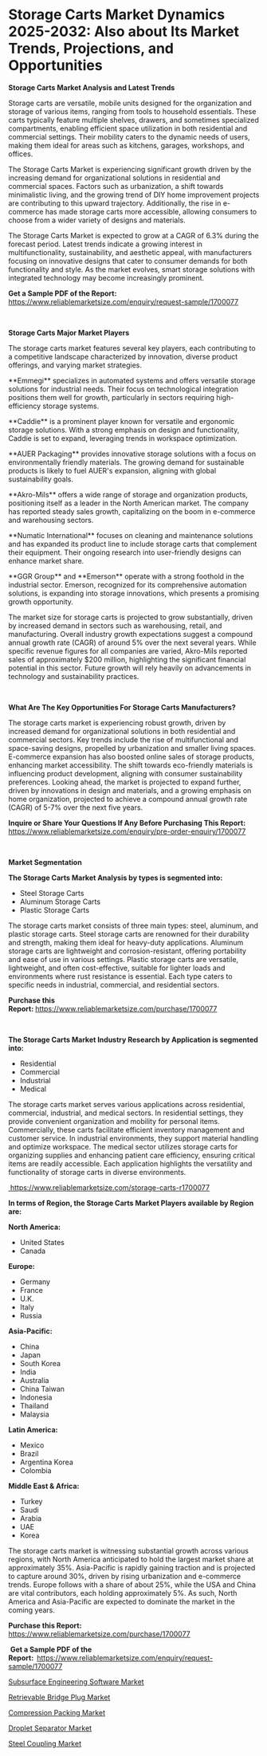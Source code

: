 <p><h1>Storage Carts Market Dynamics 2025-2032: Also about Its Market Trends, Projections, and Opportunities</h1></p><p><strong>Storage Carts Market Analysis and Latest Trends</strong></p>
<p><p>Storage carts are versatile, mobile units designed for the organization and storage of various items, ranging from tools to household essentials. These carts typically feature multiple shelves, drawers, and sometimes specialized compartments, enabling efficient space utilization in both residential and commercial settings. Their mobility caters to the dynamic needs of users, making them ideal for areas such as kitchens, garages, workshops, and offices.</p><p>The Storage Carts Market is experiencing significant growth driven by the increasing demand for organizational solutions in residential and commercial spaces. Factors such as urbanization, a shift towards minimalistic living, and the growing trend of DIY home improvement projects are contributing to this upward trajectory. Additionally, the rise in e-commerce has made storage carts more accessible, allowing consumers to choose from a wider variety of designs and materials.</p><p>The Storage Carts Market is expected to grow at a CAGR of 6.3% during the forecast period. Latest trends indicate a growing interest in multifunctionality, sustainability, and aesthetic appeal, with manufacturers focusing on innovative designs that cater to consumer demands for both functionality and style. As the market evolves, smart storage solutions with integrated technology may become increasingly prominent.</p></p>
<p><strong>Get a Sample PDF of the Report:&nbsp;</strong> <a href="https://www.reliablemarketsize.com/enquiry/request-sample/1700077?utm_campaign=2640&utm_medium=2&utm_source=Github&utm_content=ia&utm_term=27032025&utm_id=storage-carts">https://www.reliablemarketsize.com/enquiry/request-sample/1700077</a></p>
<p>&nbsp;</p>
<p><strong>Storage Carts Major Market Players</strong></p>
<p><p>The storage carts market features several key players, each contributing to a competitive landscape characterized by innovation, diverse product offerings, and varying market strategies. </p><p>**Emmegi** specializes in automated systems and offers versatile storage solutions for industrial needs. Their focus on technological integration positions them well for growth, particularly in sectors requiring high-efficiency storage systems.</p><p>**Caddie** is a prominent player known for versatile and ergonomic storage solutions. With a strong emphasis on design and functionality, Caddie is set to expand, leveraging trends in workspace optimization. </p><p>**AUER Packaging** provides innovative storage solutions with a focus on environmentally friendly materials. The growing demand for sustainable products is likely to fuel AUER's expansion, aligning with global sustainability goals.</p><p>**Akro-Mils** offers a wide range of storage and organization products, positioning itself as a leader in the North American market. The company has reported steady sales growth, capitalizing on the boom in e-commerce and warehousing sectors.</p><p>**Numatic International** focuses on cleaning and maintenance solutions and has expanded its product line to include storage carts that complement their equipment. Their ongoing research into user-friendly designs can enhance market share.</p><p>**GGR Group** and **Emerson** operate with a strong foothold in the industrial sector. Emerson, recognized for its comprehensive automation solutions, is expanding into storage innovations, which presents a promising growth opportunity.</p><p>The market size for storage carts is projected to grow substantially, driven by increased demand in sectors such as warehousing, retail, and manufacturing. Overall industry growth expectations suggest a compound annual growth rate (CAGR) of around 5% over the next several years. While specific revenue figures for all companies are varied, Akro-Mils reported sales of approximately $200 million, highlighting the significant financial potential in this sector. Future growth will rely heavily on advancements in technology and sustainability practices.</p></p>
<p>&nbsp;</p>
<p><strong>What Are The Key Opportunities For Storage Carts Manufacturers?</strong></p>
<p><p>The storage carts market is experiencing robust growth, driven by increased demand for organizational solutions in both residential and commercial sectors. Key trends include the rise of multifunctional and space-saving designs, propelled by urbanization and smaller living spaces. E-commerce expansion has also boosted online sales of storage products, enhancing market accessibility. The shift towards eco-friendly materials is influencing product development, aligning with consumer sustainability preferences. Looking ahead, the market is projected to expand further, driven by innovations in design and materials, and a growing emphasis on home organization, projected to achieve a compound annual growth rate (CAGR) of 5-7% over the next five years.</p></p>
<p><strong>Inquire or Share Your Questions If Any Before Purchasing This Report:</strong> <a href="https://www.reliablemarketsize.com/enquiry/pre-order-enquiry/1700077?utm_campaign=2640&utm_medium=2&utm_source=Github&utm_content=ia&utm_term=27032025&utm_id=storage-carts">https://www.reliablemarketsize.com/enquiry/pre-order-enquiry/1700077</a></p>
<p>&nbsp;</p>
<p><strong>Market Segmentation</strong></p>
<p><strong>The Storage Carts Market Analysis by types is segmented into:</strong></p>
<p><ul><li>Steel Storage Carts</li><li>Aluminum Storage Carts</li><li>Plastic Storage Carts</li></ul></p>
<p><p>The storage carts market consists of three main types: steel, aluminum, and plastic storage carts. Steel storage carts are renowned for their durability and strength, making them ideal for heavy-duty applications. Aluminum storage carts are lightweight and corrosion-resistant, offering portability and ease of use in various settings. Plastic storage carts are versatile, lightweight, and often cost-effective, suitable for lighter loads and environments where rust resistance is essential. Each type caters to specific needs in industrial, commercial, and residential sectors.</p></p>
<p><strong>Purchase this Report:&nbsp;</strong><a href="https://www.reliablemarketsize.com/purchase/1700077?utm_campaign=2640&utm_medium=2&utm_source=Github&utm_content=ia&utm_term=27032025&utm_id=storage-carts">https://www.reliablemarketsize.com/purchase/1700077</a></p>
<p>&nbsp;</p>
<p><strong>The Storage Carts Market Industry Research by Application is segmented into:</strong></p>
<p><ul><li>Residential</li><li>Commercial</li><li>Industrial</li><li>Medical</li></ul></p>
<p><p>The storage carts market serves various applications across residential, commercial, industrial, and medical sectors. In residential settings, they provide convenient organization and mobility for personal items. Commercially, these carts facilitate efficient inventory management and customer service. In industrial environments, they support material handling and optimize workspace. The medical sector utilizes storage carts for organizing supplies and enhancing patient care efficiency, ensuring critical items are readily accessible. Each application highlights the versatility and functionality of storage carts in diverse environments.</p></p>
<p><a href="https://www.reliablemarketsize.com/storage-carts-r1700077?utm_campaign=2640&utm_medium=2&utm_source=Github&utm_content=ia&utm_term=27032025&utm_id=storage-carts">&nbsp;https://www.reliablemarketsize.com/storage-carts-r1700077</a></p>
<p><strong>In terms of Region, the Storage Carts Market Players available by Region are:</strong></p>
<p>
    <p> <strong> North America: </strong>
        <ul>
            <li>United States</li>
            <li>Canada</li>
        </ul>
        </p> 
    <p> <strong> Europe: </strong>
        <ul>
            <li>Germany</li>
            <li>France</li>
            <li>U.K.</li>
            <li>Italy</li>
            <li>Russia</li>
        </ul>
        </p> 
    <p> <strong> Asia-Pacific: </strong>
        <ul>
            <li>China</li>
            <li>Japan</li>
            <li>South Korea</li>
            <li>India</li>
            <li>Australia</li>
            <li>China Taiwan</li>
            <li>Indonesia</li>
            <li>Thailand</li>
            <li>Malaysia</li>
        </ul>
        </p> 
    <p> <strong> Latin America: </strong>
        <ul>
            <li>Mexico</li>
            <li>Brazil</li>
            <li>Argentina Korea</li>
            <li>Colombia</li>
        </ul>
        </p> 
    <p> <strong> Middle East & Africa: </strong>
        <ul>
            <li>Turkey</li>
            <li>Saudi</li>
            <li>Arabia</li>
            <li>UAE</li>
            <li>Korea</li>
        </ul>
    </p>
    </p>
<p><p>The storage carts market is witnessing substantial growth across various regions, with North America anticipated to hold the largest market share at approximately 35%. Asia-Pacific is rapidly gaining traction and is projected to capture around 30%, driven by rising urbanization and e-commerce trends. Europe follows with a share of about 25%, while the USA and China are vital contributors, each holding approximately 5%. As such, North America and Asia-Pacific are expected to dominate the market in the coming years.</p></p>
<p><strong>Purchase this Report: </strong><a href="https://www.reliablemarketsize.com/purchase/1700077?utm_campaign=2640&utm_medium=2&utm_source=Github&utm_content=ia&utm_term=27032025&utm_id=storage-carts">https://www.reliablemarketsize.com/purchase/1700077</a></p>
<p>&nbsp;<strong>Get a Sample PDF of the Report:&nbsp;&nbsp;</strong><a href="https://www.reliablemarketsize.com/enquiry/request-sample/1700077?utm_campaign=2640&utm_medium=2&utm_source=Github&utm_content=ia&utm_term=27032025&utm_id=storage-carts">https://www.reliablemarketsize.com/enquiry/request-sample/1700077</a></p>
<p><strong></strong></p>
<p><p><a href="https://github.com/ChiragRp1/Market-Research-Report-List-7/blob/main/subsurface-engineering-software-market.md?utm_campaign=2640&utm_medium=2&utm_source=Github&utm_content=ia&utm_term=27032025&utm_id=storage-carts">Subsurface Engineering Software Market</a></p><p><a href="https://www.linkedin.com/pulse/future-outlook-retrievable-bridge-plug-market-size-estimated-ot14f?utm_campaign=2640&utm_medium=2&utm_source=Github&utm_content=ia&utm_term=27032025&utm_id=storage-carts">Retrievable Bridge Plug Market</a></p><p><a href="https://www.linkedin.com/pulse/top-trends-transforming-compression-packing-market-2025-sh8lf?utm_campaign=2640&utm_medium=2&utm_source=Github&utm_content=ia&utm_term=27032025&utm_id=storage-carts">Compression Packing Market</a></p><p><a href="https://www.linkedin.com/pulse/droplet-separator-market-insights-provide-historical-trends-r2oof?utm_campaign=2640&utm_medium=2&utm_source=Github&utm_content=ia&utm_term=27032025&utm_id=storage-carts">Droplet Separator Market</a></p><p><a href="https://github.com/goickpache1m/Market-Research-Report-List-1/blob/main/steel-coupling-market.md?utm_campaign=2640&utm_medium=2&utm_source=Github&utm_content=ia&utm_term=27032025&utm_id=storage-carts">Steel Coupling Market</a></p></p>